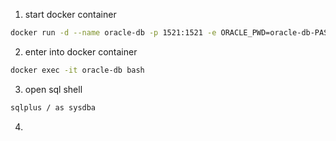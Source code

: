 1. start docker container
```bash
docker run -d --name oracle-db -p 1521:1521 -e ORACLE_PWD=oracle-db-PASS25 container-registry.oracle.com/database/enterprise:latest  
```
2. enter into docker container
```bash
docker exec -it oracle-db bash
```
3. open sql shell
```bash
sqlplus / as sysdba
```
4. 